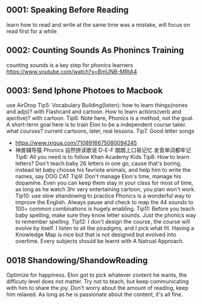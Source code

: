 ## 0001: Speaking Before Reading
learn how to read and write at the same time was a mistake, will focus on read first for a while
## 0002: Counting Sounds As Phonincs Training
counting sounds is a key step for phonics learners https://www.youtube.com/watch?v=BmUNB-MRtA4
## 0003: Send Iphone Photoes to Macbook
use AirDrop
Tip5: Vocabulary Building(listen): how to learn things(nones and adjs)? with Flashcard and cartoon. How to learn actions(verb and ajective)? with cartoon.
Tip6: Note here, Phonics is a method, not the goal. A short-term goal here is to train Elon to be a independent course taker. what courses? current cartoons, later, real lessons.
Tip7. Good letter songs
  - https://www.ixigua.com/7108916675080094245
  - 神兽辅导猿 Phonics 自然拼读歌谣 D-E-F 朗朗上口易记忆 发音单词都牢记
Tip6: All you need is to follow Khan Academy Kids
Tip8: How to learn letters? Don't teach baby 26 letters in one go, cause that's boring, instead let baby choose his favriote animals, and help him to write the names, say DOG CAT
Tip9: Don't manage Elon's time, manage his dopamine. Even you can keep them stay in your class for most of time, as long as he watch 3hr very entertaining cartoon, you plan won't work.
Tip10: use slow shandowing to practice Phonics is a wonderful way to improve the English. Always pause and check to map the 44 sounds to 100+ common combinations is hugely enabling.
Tip11: Before you teach baby spelling, make sure they know letter sounds. Just the phonics way to remember spelling.
Tip12: I don't design the course, the course will evolve by itself. I listen to all the piradigms, and I pick what fit. Having a Knowledge Map is nice but that is not designed but evolved into overtime. Every subjects should be learnt with A Natrual Approach.

## 0018 Shandowing/ShandowReading
Optimize for happiness. Elon got to pick whatever content he wants, the difficuty level does not matter. Try not to teach, but keep communicating with him to share the joy. Don't worry about the amount of reading, keep him relaxed. As long as he is passionate about the content, it's all fine.
